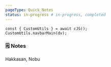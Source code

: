 ```yaml
---
pageType: Quick_Notes
status: in-progress # in-progress, completed
---
```

```dataviewjs
const { CustomUtils } = await cJS();
CustomUtils.navbarMain(dv);
```
### 🗒️ Notes
Hakkasan, Nobu
